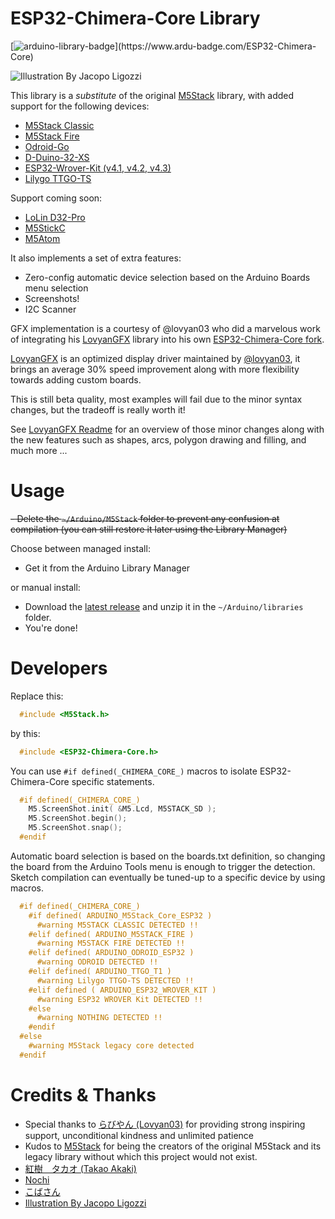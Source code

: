 # ESP32-Chimera-Core Library

[![arduino-library-badge](https://www.ardu-badge.com/badge/ESP32-Chimera-Core.svg?)](https://www.ardu-badge.com/ESP32-Chimera-Core)

![Illustration By Jacopo Ligozzi](https://user-images.githubusercontent.com/1893754/71980273-ed9bb100-321f-11ea-8982-49702af29c9f.png)


This library is a *substitute* of the original [M5Stack](https://github.com/m5stack/M5Stack/) library, with added support for the following devices:

  - [M5Stack Classic](https://m5stack.com/products/basic-core-iot-development-kit)
  - [M5Stack Fire](https://m5stack.com/collections/m5-core/products/fire-iot-development-kit)
  - [Odroid-Go](https://www.hardkernel.com/shop/odroid-go/)
  - [D-Duino-32-XS](https://www.tindie.com/products/lspoplove/dstike-d-duino-32-xs/)
  - [ESP32-Wrover-Kit (v4.1, v4.2, v4.3)](https://www.sparkfun.com/products/14917)
  - [Lilygo TTGO-TS](https://www.banggood.com/LILYGO-TTGO-TS-ESP32-1_44-Inch-TFT-MicroSD-Card-Slot-Speakers-bluetooth-Wifi-Module-p-1273383.html)

Support coming soon:

  - [LoLin D32-Pro](https://www.aliexpress.com/item/32883116057.html)
  - [M5StickC](https://m5stack.com/collections/m5-core/products/stick-c)
  - [M5Atom](https://m5stack.com/collections/m5-core/products/atom-matrix-esp32-development-kit)

It also implements a set of extra features:

  - Zero-config automatic device selection based on the Arduino Boards menu selection
  - Screenshots!
  - I2C Scanner


GFX implementation is a courtesy of @lovyan03 who did a marvelous work of integrating his
[LovyanGFX](https://github.com/lovyan03/LovyanGFX) library into his own [ESP32-Chimera-Core fork](https://github.com/lovyan03/ESP32-Chimera-Core).

[LovyanGFX](https://github.com/lovyan03/LovyanGFX) is an optimized display driver maintained by [@lovyan03](https://github.com/lovyan03/),
it brings an average 30% speed improvement along with more flexibility towards adding custom boards.

This is still beta quality, most examples will fail due to the minor syntax changes, but the tradeoff is really worth it!

See [LovyanGFX Readme](https://github.com/lovyan03/LovyanGFX/blob/master/README.md) for an overview of those minor changes
along with the new features such as shapes, arcs, polygon drawing and filling, and much more ...


# Usage

  ~~- Delete the `~/Arduino/M5Stack` folder to prevent any confusion at compilation (you can still restore it later using the Library Manager)~~


Choose between managed install:

  - Get it from the Arduino Library Manager

or manual install:

  - Download the [latest release](https://github.com/tobozo/ESP32-Chimera-Core/releases) and unzip it in the `~/Arduino/libraries` folder.
  - You're done!

# Developers

Replace this:

  ```C
    #include <M5Stack.h>
  ```

by this:

  ```C
    #include <ESP32-Chimera-Core.h>
  ```

You can use `#if defined(_CHIMERA_CORE_)` macros to isolate ESP32-Chimera-Core specific statements.

  ```C
    #if defined(_CHIMERA_CORE_)
      M5.ScreenShot.init( &M5.Lcd, M5STACK_SD );
      M5.ScreenShot.begin();
      M5.ScreenShot.snap();
    #endif

  ```

Automatic board selection is based on the boards.txt definition, so changing the board from the Arduino Tools menu is enough to trigger the detection.
Sketch compilation can eventually be tuned-up to a specific device by using macros.

  ```C
    #if defined(_CHIMERA_CORE_)
      #if defined( ARDUINO_M5Stack_Core_ESP32 )
        #warning M5STACK CLASSIC DETECTED !!
      #elif defined( ARDUINO_M5STACK_FIRE )
        #warning M5STACK FIRE DETECTED !!
      #elif defined( ARDUINO_ODROID_ESP32 )
        #warning ODROID DETECTED !!
      #elif defined( ARDUINO_TTGO_T1 )
        #warning Lilygo TTGO-TS DETECTED !!
      #elif defined ( ARDUINO_ESP32_WROVER_KIT )
        #warning ESP32 WROVER Kit DETECTED !!
      #else
        #warning NOTHING DETECTED !!
      #endif
    #else
      #warning M5Stack legacy core detected
    #endif
  ```


# Credits & Thanks

  - Special thanks to [らびやん (Lovyan03)](https://github.com/lovyan03) for providing strong inspiring support, unconditional kindness and unlimited patience
  - Kudos to [M5Stack](https://github.com/m5stack) for being the creators of the original M5Stack and its legacy library without which this project would not exist.
  - [紅樹　タカオ (Takao Akaki)](https://github.com/mongonta0716)
  - [Nochi](https://github.com/shikarunochi)
  - [こばさん](https://github.com/wakwak-koba)
  - [Illustration By Jacopo Ligozzi](https://commons.wikimedia.org/w/index.php?curid=53514521)
